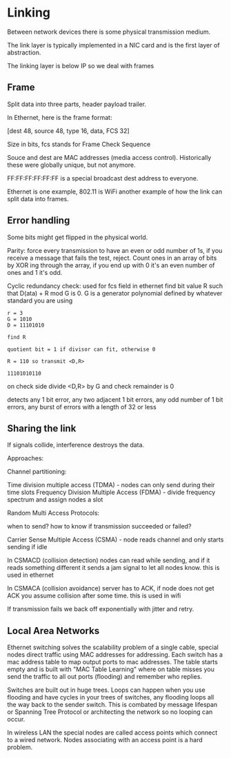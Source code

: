 # Linking

Between network devices there is some physical transmission medium.

The link layer is typically implemented in a NIC card and is the first layer of
abstraction.

The linking layer is below IP so we deal with frames

## Frame

Split data into three parts, header payload trailer.

In Ethernet, here is the frame format:

[dest 48, source 48, type 16, data, FCS 32]

Size in bits, fcs stands for Frame Check Sequence

Souce and dest are MAC addresses (media access control). Historically these were
globally unique, but not anymore.

FF:FF:FF:FF:FF:FF is a special broadcast dest address to everyone.

Ethernet is one example, 802.11 is WiFi another example of how the link can
split data into frames.

## Error handling

Some bits might get flipped in the physical world.

Parity: force every transmission to have an even or odd number of 1s, if you
receive a message that fails the test, reject. Count ones in an array of bits by
XOR ing through the array, if you end up with 0 it's an even number of ones and
1 it's odd.

Cyclic redundancy check: used for fcs field in ethernet
find bit value R such that D(ata) + R mod G is 0. G is a generator polynomial
defined by whatever standard you are using

```
r = 3
G = 1010
D = 11101010

find R

quotient bit = 1 if divisor can fit, otherwise 0

R = 110 so transmit <D,R>

11101010110
```

on check side divide <D,R> by G and check remainder is 0

detects any 1 bit error, any two adjacent 1 bit errors, any odd number of 1 bit
errors, any burst of errors with a length of 32 or less

## Sharing the link

If signals collide, interference destroys the data.

Approaches:

Channel partitioning:

Time division multiple access (TDMA) - nodes can only send during their time
slots
Frequency Division Multiple Access (FDMA) - divide frequency spectrum and assign
nodes a slot

Random Multi Access Protocols:

when to send? how to know if transmission succeeded or failed?

Carrier Sense Multiple Access (CSMA) - node reads channel and only starts
sending if idle

In CSMACD (collision detection) nodes can read while sending, and if it reads something different it
sends a jam signal to let all nodes know. this is used in ethernet

In CSMACA (collision avoidance) server has to ACK, if node does not get ACK you
assume collision after some time. this is used in wifi

If transmission fails we back off exponentially with jitter and retry.

## Local Area Networks

Ethernet switching solves the scalability problem of a single cable, special
nodes direct traffic using MAC addresses for addressing. Each switch has a mac
address table to map output ports to mac addresses. The table starts empty and
is built with "MAC Table Learning" where on table misses you send the traffic to
all out ports (flooding) and remember who replies.

Switches are built out in huge trees. Loops can happen when you use flooding
and have cycles in your trees of switches, any flooding loops all the way back
to the sender switch. This is combated by message lifespan or Spanning Tree
Protocol or architecting the network so no looping can occur.

In wireless LAN the special nodes are called access points which connect to a
wired network. Nodes associating with an access point is a hard problem.
